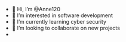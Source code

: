 - 👋 Hi, I’m @Anne120
- 👀 I’m interested in software development
- 🌱 I’m currently learning cyber security
- 💞️ I’m looking to collaborate on new projects
-

<!---
Anne120/Anne120 is a ✨ special ✨ repository because its `README.md` (this file) appears on your GitHub profile.
You can click the Preview link to take a look at your changes.
--->
